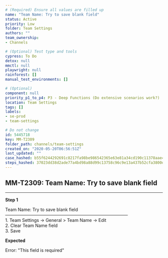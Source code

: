 ```yaml
---
# (Required) Ensure all values are filled up
name: "Team Name: Try to save blank field"
status: Active
priority: Low
folder: Team Settings
authors: ""
team_ownership: 
- Channels

# (Optional) Test type and tools
cypress: To Do
detox: null
mmctl: null
playwright: null
rainforest: []
manual_test_environments: []

# (Optional)
component: null
priority_p1_to_p4: P3 - Deep Functions (Do extensive scenarios work?)
location: Team Settings
tags: []
labels: 
- se-prod
- team-settings

# Do not change
id: 5445718
key: MM-T2309
folder_path: channels/team-settings
created_on: "2020-05-20T06:56:51Z"
last_updated: ""
case_hashed: b55f6244292691c8217fa98be986542365e63e81a34cd190c11378aae4e7a6806d429eca487e95272fb760dc4a3b7d06
steps_hashed: 37023dd38d2ade77a4bd98a88d99c13758c96c9e13a437b52cfa3800d029d74ec4c9b4a552ef618de301eeec2671518a
---
```


## MM-T2309: Team Name: Try to save blank field

---

**Step 1**

Team Name: Try to save blank field\
————————————————————————————\
1\. Team Settings -> General > Team Name -> Edit\
2\. Clear Team Name field\
3\. Save

**Expected**

Error: "This field is required"
